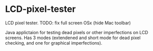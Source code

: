 # LCD-pixel-tester
LCD pixel tester. TODO: fix full screen OSx (hide Mac toolbar) 

Java applictaion for testing dead pixels or other imperfections on LCD screens. 
Has 3 modes (extendened and short mode for dead pixel checking, and one for graphical imperfections).
